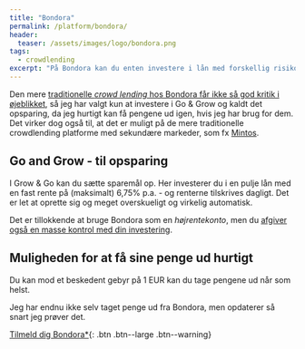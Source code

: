 ```yaml
---
title: "Bondora"
permalink: /platform/bondora/
header:
  teaser: /assets/images/logo/bondora.png
tags:
  - crowdlending
excerpt: "På Bondora kan du enten investere i lån med forskellig risiko, løbetid og rente, eller du kan investere til en fast rente på 6,75% i en pulje af lån, hvor du kan trække pengene ud med det samme"
---
```


Den mere [traditionelle _crowd lending_ hos Bondora får ikke så god kritik i øjeblikket](https://financiallyfree.eu/portfolio-update-january-2019/), så jeg har valgt kun at investere i Go & Grow og kaldt det opsparing, da jeg hurtigt kan få pengene ud igen, hvis jeg har brug for dem. Det virker dog også til, at det er muligt på de mere traditionelle crowdlending platforme med sekundære markeder, som fx [Mintos](/platform/mintos/).

## Go and Grow - til opsparing

I Grow & Go kan du sætte sparemål op. Her investerer du i en pulje lån med en fast rente på (maksimalt) 6,75% p.a. - og renterne tilskrives dagligt. Det er let at oprette sig og meget overskueligt og virkelig automatisk.

Det er tillokkende at bruge Bondora som en _højrentekonto_, men du [afgiver også en masse kontrol med din investering](https://p2pinvestor.dk/go-grow-af-bondora-ligner-den-ultimative-opsparingsmulighed-her-er-hvad-du-skal-vaere-opmaerksom-paa/).

## Muligheden for at få sine penge ud hurtigt

Du kan mod et beskedent gebyr på 1 EUR kan du tage pengene ud når som helst.

Jeg har endnu ikke selv taget penge ud fra Bondora, men opdaterer så snart jeg prøver det.

[Tilmeld dig Bondora*](/go/bondora/){: .btn .btn--large .btn--warning}
